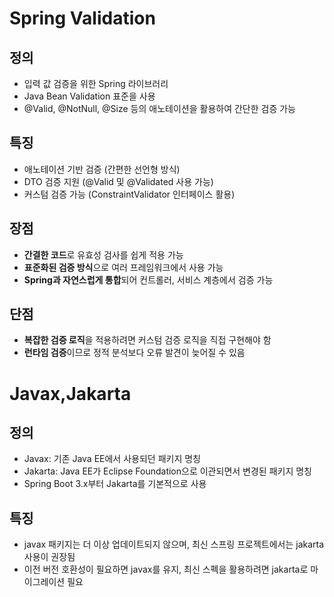 # Spring Validation
## 정의
- 입력 값 검증을 위한 Spring 라이브러리
- Java Bean Validation 표준을 사용
- @Valid, @NotNull, @Size 등의 애노테이션을 활용하여 간단한 검증 가능
## 특징
- 애노테이션 기반 검증 (간편한 선언형 방식)
- DTO 검증 지원 (@Valid 및 @Validated 사용 가능)
- 커스텀 검증 가능 (ConstraintValidator 인터페이스 활용)
## 장점
- **간결한 코드**로 유효성 검사를 쉽게 적용 가능
- **표준화된 검증 방식**으로 여러 프레임워크에서 사용 가능
- **Spring과 자연스럽게 통합**되어 컨트롤러, 서비스 계층에서 검증 가능
## 단점
- **복잡한 검증 로직**을 적용하려면 커스텀 검증 로직을 직접 구현해야 함 
- **런타임 검증**이므로 정적 분석보다 오류 발견이 늦어질 수 있음
# Javax,Jakarta
## 정의
- Javax: 기존 Java EE에서 사용되던 패키지 명칭
- Jakarta: Java EE가 Eclipse Foundation으로 이관되면서 변경된 패키지 명칭
- Spring Boot 3.x부터 Jakarta를 기본적으로 사용
## 특징
- javax 패키지는 더 이상 업데이트되지 않으며, 최신 스프링 프로젝트에서는 jakarta 사용이 권장됨
- 이전 버전 호환성이 필요하면 javax를 유지, 최신 스펙을 활용하려면 jakarta로 마이그레이션 필요